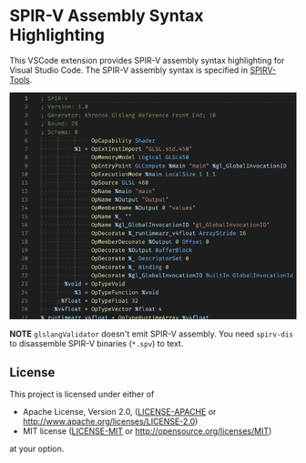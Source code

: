 # SPIR-V Assembly Syntax Highlighting

This VSCode extension provides SPIR-V assembly syntax highlighting for Visual Studio Code. The SPIR-V assembly syntax is specified in [SPIRV-Tools](https://github.com/KhronosGroup/SPIRV-Tools/blob/master/docs/syntax.md).

![Example syntax highlight](assets/example.png)

**NOTE** `glslangValidator` doesn't emit SPIR-V assembly. You need `spirv-dis` to disassemble SPIR-V binaries (`*.spv`) to text.

## License

This project is licensed under either of

* Apache License, Version 2.0, ([LICENSE-APACHE](LICENSE-APACHE) or http://www.apache.org/licenses/LICENSE-2.0)
* MIT license ([LICENSE-MIT](LICENSE-MIT) or http://opensource.org/licenses/MIT)

at your option.
